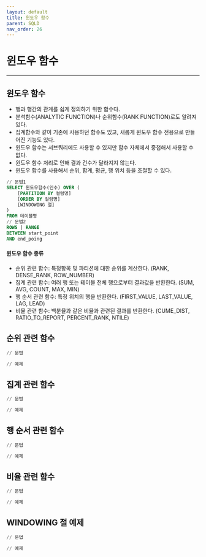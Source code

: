 ```yaml
---
layout: default
title: 윈도우 함수
parent: SQLD
nav_order: 26
---
```


# 윈도우 함수

---

## 윈도우 함수

- 행과 행간의 관계를 쉽게 정의하기 위한 함수다.
- 분석함수(ANALYTIC FUNCTION)나 순위함수(RANK FUNCTION)로도 알려져 있다.
- 집계함수와 같이 기존에 사용하던 함수도 있고, 새롭게 윈도우 함수 전용으로 만들어진 기능도 있다.
- 윈도우 함수는 서브쿼리에도 사용할 수 있지만 함수 자체에서 중첩해서 사용할 수 없다.
- 윈도우 함수 처리로 인해 결과 건수가 달라지지 않는다.
- 윈도우 함수를 사용해서 순위, 합계, 평균, 행 위치 등을 조절할 수 있다.

```sql
// 문법1
SELECT 윈도우함수(인수) OVER (
    [PARTITION BY 컬럼명]
    [ORDER BY 컬럼명]
    [WINDOWING 절]
)
FROM 테이블명
// 문법2
ROWS | RANGE
BETWEEN start_point
AND end_poing
```

#### 윈도우 함수 종류

- 순위 관련 함수: 특정항목 및 파티션에 대한 순위를 계산한다. (RANK, DENSE_RANK, ROW_NUMBER)
- 집계 관련 함수: 여러 행 또는 테이블 전체 행으로부터 결과값을 반환한다. (SUM, AVG, COUNT, MAX, MIN)
- 행 순서 관련 함수: 특정 위치의 행을 반환한다. (FIRST_VALUE, LAST_VALUE, LAG, LEAD)
- 비율 관련 함수: 백분율과 같은 비율과 관련된 결과를 반환한다. (CUME_DIST, RATIO_TO_REPORT, PERCENT_RANK, NTILE)

## 순위 관련 함수

```sql
// 문법

// 예제

```

## 집계 관련 함수

```sql
// 문법

// 예제

```

## 행 순서 관련 함수

```sql
// 문법

// 예제

```

## 비율 관련 함수

```sql
// 문법

// 예제

```

## WINDOWING 절 예제

```sql
// 문법

// 예제

```
